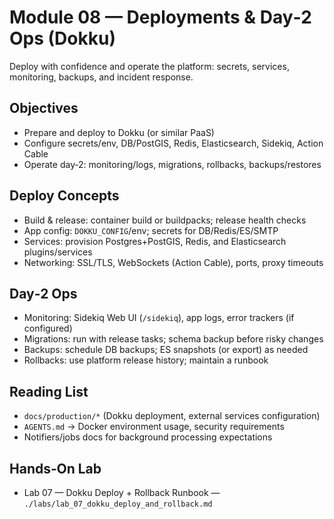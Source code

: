 # Module 08 — Deployments & Day‑2 Ops (Dokku)

Deploy with confidence and operate the platform: secrets, services, monitoring, backups, and incident response.

## Objectives
- Prepare and deploy to Dokku (or similar PaaS)
- Configure secrets/env, DB/PostGIS, Redis, Elasticsearch, Sidekiq, Action Cable
- Operate day‑2: monitoring/logs, migrations, rollbacks, backups/restores

## Deploy Concepts
- Build & release: container build or buildpacks; release health checks
- App config: `DOKKU_CONFIG`/env; secrets for DB/Redis/ES/SMTP
- Services: provision Postgres+PostGIS, Redis, and Elasticsearch plugins/services
- Networking: SSL/TLS, WebSockets (Action Cable), ports, proxy timeouts

## Day‑2 Ops
- Monitoring: Sidekiq Web UI (`/sidekiq`), app logs, error trackers (if configured)
- Migrations: run with release tasks; schema backup before risky changes
- Backups: schedule DB backups; ES snapshots (or export) as needed
- Rollbacks: use platform release history; maintain a runbook

## Reading List
- `docs/production/*` (Dokku deployment, external services configuration)
- `AGENTS.md` → Docker environment usage, security requirements
- Notifiers/jobs docs for background processing expectations

## Hands‑On Lab
- Lab 07 — Dokku Deploy + Rollback Runbook — `./labs/lab_07_dokku_deploy_and_rollback.md`

